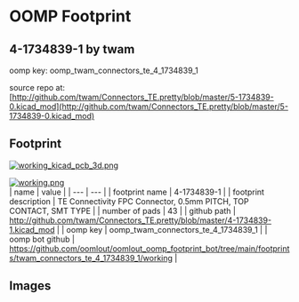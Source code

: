 # OOMP Footprint  
## 4-1734839-1  by twam  
  
oomp key: oomp_twam_connectors_te_4_1734839_1  
  
source repo at: [http://github.com/twam/Connectors_TE.pretty/blob/master/5-1734839-0.kicad_mod](http://github.com/twam/Connectors_TE.pretty/blob/master/5-1734839-0.kicad_mod)  
## Footprint  
  
[![working_kicad_pcb_3d.png](working_kicad_pcb_3d_600.png)](working_kicad_pcb_3d.png)  
  
[![working.png](working_600.png)](working.png)  
| name | value | 
| --- | --- | 
| footprint name | 4-1734839-1 | 
| footprint description | TE Connectivity FPC Connector, 0.5mm PITCH, TOP CONTACT, SMT TYPE | 
| number of pads | 43 | 
| github path | http://github.com/twam/Connectors_TE.pretty/blob/master/4-1734839-1.kicad_mod | 
| oomp key | oomp_twam_connectors_te_4_1734839_1 | 
| oomp bot github | https://github.com/oomlout/oomlout_oomp_footprint_bot/tree/main/footprints/twam_connectors_te_4_1734839_1/working | 
## Images  
